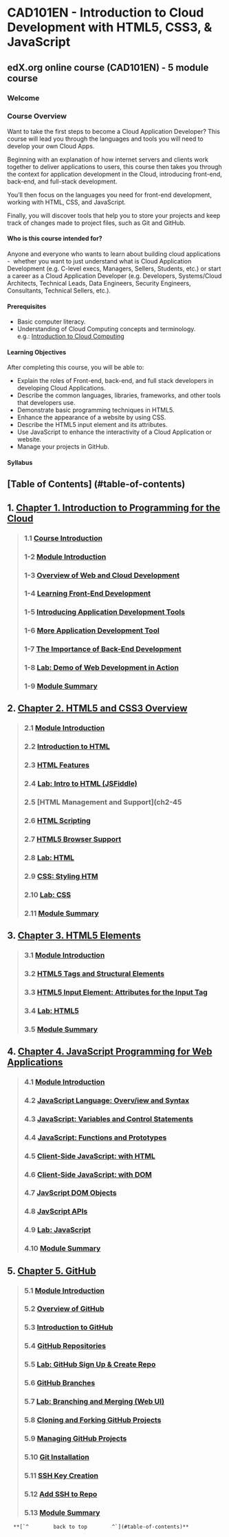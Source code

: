 # CAD101EN - Introduction to Cloud Development with HTML5, CSS3, & JavaScript

## edX.org online course (CAD101EN) - 5 module course

### Welcome

### Course Overview
<p>
Want to take the first steps to become a Cloud Application Developer? This course will lead you through the languages and tools you will need to develop your own Cloud Apps.
</p>
<p>
Beginning with an explanation of how internet servers and clients work together to deliver applications to users, this course then takes you through the context for application development in the Cloud, introducing front-end, back-end, and full-stack development.
</p>
You’ll then focus on the languages you need for front-end development, working with HTML, CSS, and JavaScript.

Finally, you will discover tools that help you to store your projects and keep track of changes made to project files, such as Git and GitHub.

#### **Who is this course intended for?**

Anyone and everyone who wants to learn about building cloud applications -  whether you want to just understand what is Cloud Application Development (e.g. C-level execs, Managers, Sellers, Students, etc.) or start a career as a Cloud Application Developer (e.g. Developers, Systems/Cloud Architects, Technical Leads, Data Engineers, Security Engineers, Consultants, Technical Sellers, etc.).

#### Prerequisites

*   Basic computer literacy.
*   Understanding of Cloud Computing concepts and terminology.  
    e.g.: [Introduction to Cloud Computing](https://www.edx.org/course/introduction-to-cloud-computing-6)

#### **Learning Objectives**

After completing this course, you will be able to:

*   Explain the roles of Front-end, back-end, and full stack developers in developing Cloud Applications.
*   Describe the common languages, libraries, frameworks, and other tools that developers use.
*   Demonstrate basic programming techniques in HTML5.
*   Enhance the appearance of a website by using CSS.
*   Describe the HTML5 input element and its attributes.
*   Use JavaScript to enhance the interactivity of a Cloud Application or website.
*   Manage your projects in GitHub.

#### Syllabus

## [Table of Contents] (#table-of-contents)

## 1. [**Chapter 1. Introduction to Programming for the Cloud**](#ch1)

>### 1.1 [**Course Introduction**](#ch1-1)
>### 1-2 [**Module Introduction**](#ch1-2)
>### 1-3 [**Overview of Web and Cloud Development**](#ch1-3)
>### 1-4 [**Learning Front-End Development**](#ch1-4)
>### 1-5 [**Introducing Application Development Tools**](#ch1-5)
>### 1-6 [**More Application Development Tool**](#ch1-6)
>### 1-7 [**The Importance of Back-End Development**](#ch1-7)
>### 1-8 [**Lab: Demo of Web Development in Action**](#ch1-8)
>### 1-9 [**Module Summary**](#ch1-9)

## 2. [**Chapter 2. HTML5 and CSS3 Overview**](ch2)

>### 2.1 [**Module Introduction**](ch2-1)
>### 2.2 [**Introduction to HTML**](ch2-2)
>### 2.3 [**HTML Features**](ch2-3)
>### 2.4 [**Lab: Intro to HTML (JSFiddle)**](ch2-4)
>### 2.5 [**HTML Management and Support**](ch2-45
>### 2.6 [**HTML Scripting**](ch2-6)
>### 2.7 [**HTML5 Browser Support**](ch2-7)
>### 2.8 [**Lab: HTML**](ch2-8)
>### 2.9 [**CSS: Styling HTM**](ch2-9)
>### 2.10 [**Lab: CSS**](ch2-10)
>### 2.11 [**Module Summary**](ch2-11)

## 3. [**Chapter 3. HTML5 Elements**](ch3)

>### 3.1 [**Module Introduction**](ch3-1)
>### 3.2 [**HTML5 Tags and Structural Elements**](ch3-2)
>### 3.3 [**HTML5 Input Element: Attributes for the Input Tag**](ch3-3)
>### 3.4 [**Lab: HTML5**](ch3-4)
>### 3.5 [**Module Summary**](ch3-5)

## 4. [**Chapter 4. JavaScript Programming for Web Applications**](ch4)

>### 4.1 [**Module Introduction**](ch4-1)
>### 4.2 [**JavaScript Language: Overv/iew and Syntax**](ch4-2)
>### 4.3 [**JavaScript: Variables and Control Statements**](ch4-3)
>### 4.4 [**JavaScript: Functions and Prototypes**](ch4-4)
>### 4.5 [**Client-Side JavaScript: with HTML**](ch4-5)
>### 4.6 [**Client-Side JavaScript: with DOM**](ch4-6)
>### 4.7 [**JavScript DOM Objects**](ch4-7)
>### 4.8 [**JavScript APIs**](ch4-8)
>### 4.9 [**Lab: JavaScript**](ch4-9)
>### 4.10 [**Module Summary**](ch4-10)

## 5. [**Chapter 5. GitHub**](ch5)

>### 5.1 [**Module Introduction**](ch5-1)
>### 5.2 [**Overview of GitHub**](ch5-2)
>### 5.3 [**Introduction to GitHub**](ch5-3)
>### 5.4 [**GitHub Repositories**](ch5-4)
>### 5.5 [**Lab: GitHub Sign Up & Create Repo**](ch5-5)
>### 5.6 [**GitHub Branches**](ch5-6)
>### 5.7 [**Lab: Branching and Merging (Web UI)**](ch5-7)
>### 5.8 [**Cloning and Forking GitHub Projects**](ch5-8)
>### 5.9 [**Managing GitHub Projects**](ch5-9)
>### 5.10 [**Git Installation**](ch5-10)
>### 5.11 [**SSH Key Creation**](ch5-11)
>### 5.12 [**Add SSH to Repo**](ch5-12)
>### 5.13 [**Module Summary**](ch5-13)

      **[`^        back to top        ^`](#table-of-contents)**

